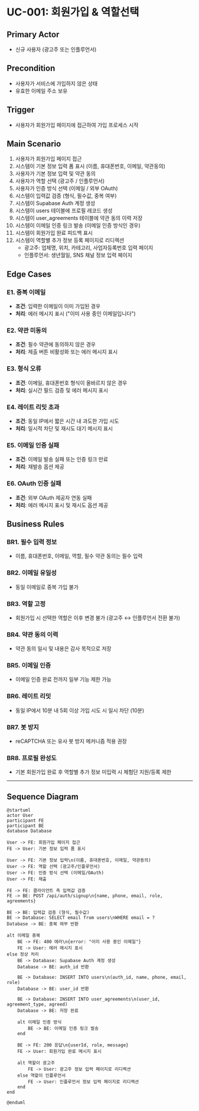 # UC-001: 회원가입 & 역할선택

## Primary Actor
- 신규 사용자 (광고주 또는 인플루언서)

## Precondition
- 사용자가 서비스에 가입하지 않은 상태
- 유효한 이메일 주소 보유

## Trigger
- 사용자가 회원가입 페이지에 접근하여 가입 프로세스 시작

## Main Scenario

1. 사용자가 회원가입 페이지 접근
2. 시스템이 기본 정보 입력 폼 표시 (이름, 휴대폰번호, 이메일, 약관동의)
3. 사용자가 기본 정보 입력 및 약관 동의
4. 사용자가 역할 선택 (광고주 / 인플루언서)
5. 사용자가 인증 방식 선택 (이메일 / 외부 OAuth)
6. 시스템이 입력값 검증 (형식, 필수값, 중복 여부)
7. 시스템이 Supabase Auth 계정 생성
8. 시스템이 users 테이블에 프로필 레코드 생성
9. 시스템이 user_agreements 테이블에 약관 동의 이력 저장
10. 시스템이 이메일 인증 링크 발송 (이메일 인증 방식인 경우)
11. 시스템이 회원가입 완료 피드백 표시
12. 시스템이 역할별 추가 정보 등록 페이지로 리디렉션
    - 광고주: 업체명, 위치, 카테고리, 사업자등록번호 입력 페이지
    - 인플루언서: 생년월일, SNS 채널 정보 입력 페이지

## Edge Cases

### E1. 중복 이메일
- **조건**: 입력한 이메일이 이미 가입된 경우
- **처리**: 에러 메시지 표시 ("이미 사용 중인 이메일입니다")

### E2. 약관 미동의
- **조건**: 필수 약관에 동의하지 않은 경우
- **처리**: 제출 버튼 비활성화 또는 에러 메시지 표시

### E3. 형식 오류
- **조건**: 이메일, 휴대폰번호 형식이 올바르지 않은 경우
- **처리**: 실시간 필드 검증 및 에러 메시지 표시

### E4. 레이트 리밋 초과
- **조건**: 동일 IP에서 짧은 시간 내 과도한 가입 시도
- **처리**: 일시적 차단 및 재시도 대기 메시지 표시

### E5. 이메일 인증 실패
- **조건**: 이메일 발송 실패 또는 인증 링크 만료
- **처리**: 재발송 옵션 제공

### E6. OAuth 인증 실패
- **조건**: 외부 OAuth 제공자 연동 실패
- **처리**: 에러 메시지 표시 및 재시도 옵션 제공

## Business Rules

### BR1. 필수 입력 정보
- 이름, 휴대폰번호, 이메일, 역할, 필수 약관 동의는 필수 입력

### BR2. 이메일 유일성
- 동일 이메일로 중복 가입 불가

### BR3. 역할 고정
- 회원가입 시 선택한 역할은 이후 변경 불가 (광고주 ↔ 인플루언서 전환 불가)

### BR4. 약관 동의 이력
- 약관 동의 일시 및 내용은 감사 목적으로 저장

### BR5. 이메일 인증
- 이메일 인증 완료 전까지 일부 기능 제한 가능

### BR6. 레이트 리밋
- 동일 IP에서 10분 내 5회 이상 가입 시도 시 일시 차단 (10분)

### BR7. 봇 방지
- reCAPTCHA 또는 유사 봇 방지 메커니즘 적용 권장

### BR8. 프로필 완성도
- 기본 회원가입 완료 후 역할별 추가 정보 미입력 시 체험단 지원/등록 제한

---

## Sequence Diagram

```plantuml
@startuml
actor User
participant FE
participant BE
database Database

User -> FE: 회원가입 페이지 접근
FE -> User: 기본 정보 입력 폼 표시

User -> FE: 기본 정보 입력\n(이름, 휴대폰번호, 이메일, 약관동의)
User -> FE: 역할 선택 (광고주/인플루언서)
User -> FE: 인증 방식 선택 (이메일/OAuth)
User -> FE: 제출

FE -> FE: 클라이언트 측 입력값 검증
FE -> BE: POST /api/auth/signup\n{name, phone, email, role, agreements}

BE -> BE: 입력값 검증 (형식, 필수값)
BE -> Database: SELECT email from users\nWHERE email = ?
Database -> BE: 중복 여부 반환

alt 이메일 중복
    BE -> FE: 400 에러\n{error: "이미 사용 중인 이메일"}
    FE -> User: 에러 메시지 표시
else 정상 처리
    BE -> Database: Supabase Auth 계정 생성
    Database -> BE: auth_id 반환

    BE -> Database: INSERT INTO users\n(auth_id, name, phone, email, role)
    Database -> BE: user_id 반환

    BE -> Database: INSERT INTO user_agreements\n(user_id, agreement_type, agreed)
    Database -> BE: 저장 완료

    alt 이메일 인증 방식
        BE -> BE: 이메일 인증 링크 발송
    end

    BE -> FE: 200 응답\n{userId, role, message}
    FE -> User: 회원가입 완료 메시지 표시

    alt 역할이 광고주
        FE -> User: 광고주 정보 입력 페이지로 리디렉션
    else 역할이 인플루언서
        FE -> User: 인플루언서 정보 입력 페이지로 리디렉션
    end
end

@enduml
```
